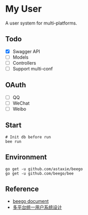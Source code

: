 # My User

A user system for multi-platforms.

## Todo

* [x] Swagger API
* [ ] Models
* [ ] Controllers
* [ ] Support multi-conf

## OAuth

* [ ] QQ
* [ ] WeChat
* [ ] Weibo

## Start

```shell script
# Init db before run
bee run
```

## Environment

```shell script
go get -u github.com/astaxie/beego
go get -u github.com/beego/bee

```

## Reference

* [beego document](https://beego.me/docs/intro/)
* [多平台统一用户系统设计](https://segmentfault.com/a/1190000010627161)